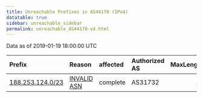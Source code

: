 ```yaml
---
title: Unreachable Prefixes in AS44170 (IPv4)
datatable: true
sidebar: unreachable_sidebar
permalink: unreachable_AS44170-v4.html
---
```


Data as of 2019-01-19 18:00:00 UTC


<div class="datatable-begin"></div>

| Prefix                                                     | Reason                                                                                                  | affected   | Authorized AS   |   MaxLength | Anchor                                         |   unreachable /24s |
|:-----------------------------------------------------------|:--------------------------------------------------------------------------------------------------------|:-----------|:----------------|------------:|:-----------------------------------------------|-------------------:|
| [188.253.124.0/23](https://stat.ripe.net/188.253.124.0/23) | [INVALID ASN](https://rpki-validator.ripe.net/announcement-preview?asn=AS44170&prefix=188.253.124.0/23) | complete   | AS31732         |          19 | [RIPE](unreachable_RIPE_NCC_RPKI_Root-v4.html) |                  2 |

<div class="datatable-end"></div>